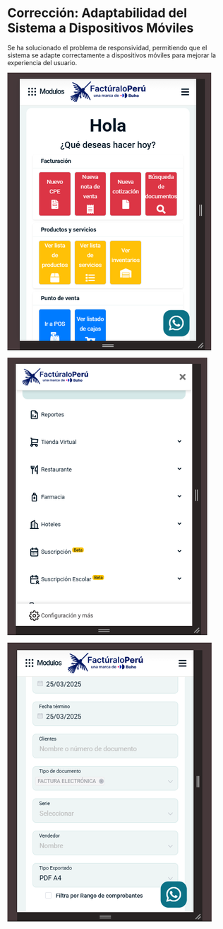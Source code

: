 # Corrección: Adaptabilidad del Sistema a Dispositivos Móviles

Se ha solucionado el problema de responsividad, permitiendo que el sistema se adapte correctamente a dispositivos móviles para mejorar la experiencia del usuario.

![alt text](img/responci-app-1.png)

![alt text](img/responci-app-2.png)

![alt text](img/responci-app-3.png)